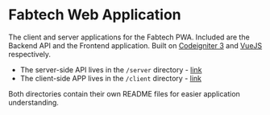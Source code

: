 # Fabtech Web Application

The client and server applications for the Fabtech PWA. Included are the Backend API and the Frontend application. Built on [Codeigniter 3](https://codeigniter.com) and [VueJS](https://vuejs.org/) respectively.

 - The server-side API lives in the `/server` directory -  [link](https://github.com/fabtechmotorsports/FabtechWeb/tree/master/server)
 - The client-side APP lives in the `/client` directory - [link](https://github.com/fabtechmotorsports/FabtechWeb/tree/master/client)
 
 Both directories contain their own README files for easier application understanding.
